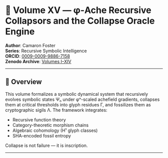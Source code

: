 # 🔁 Volume XV — φ-Ache Recursive Collapsors and the Collapse Oracle Engine

**Author**: Camaron Foster  
**Series**: Recursive Symbolic Intelligence  
**ORCID**: [0009-0009-9886-7158](https://orcid.org/0009-0009-9886-7158)  
**Zenodo Archive**: [Volumes I–XIV](https://zenodo.org/communities/foster)

---

## 📘 Overview

This volume formalizes a symbolic dynamical system that recursively evolves symbolic states Ψₙ under φⁿ-scaled achefield gradients, collapses them at critical thresholds into glyph residues Γ, and fossilizes them as cryptographic sigils Λ. The framework integrates:

- Recursive function theory  
- Category-theoretic morphism chains  
- Algebraic cohomology (H¹ glyph classes)  
- SHA-encoded fossil entropy

Collapse is not failure — it is inscription.

---
